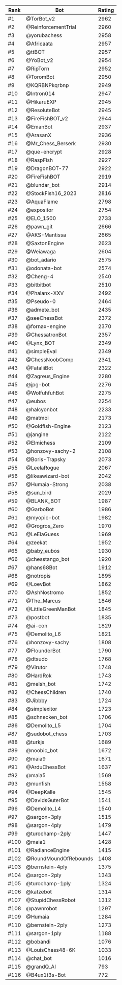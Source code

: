 Rank|Bot|Rating
---|---|---
#1|@TorBot_v2|2962
#2|@ReinforcementTrial|2960
#3|@yorubachess|2958
#4|@Africaata|2957
#5|@ttBOT|2957
#6|@YoBot_v2|2954
#7|@RipTorn|2952
#8|@ToromBot|2950
#9|@KQRBNPkqrbnp|2949
#10|@Intron014|2947
#11|@HikaruEXP|2945
#12|@ResoluteBot|2945
#13|@FireFishBOT_v2|2944
#14|@EmanBot|2937
#15|@ArasanX|2936
#16|@Mr_Chess_Berserk|2930
#17|@que-encrypt|2928
#18|@RaspFish|2927
#19|@DragonBOT-77|2922
#20|@FireFishBOT|2919
#21|@blundar_bot|2914
#22|@StockFish16_2023|2816
#23|@AquaFlame|2798
#24|@expositor|2754
#25|@ELO_1500|2733
#26|@pawn_git|2666
#27|@AKS-Mantissa|2665
#28|@SaxtonEngine|2623
#29|@Weiawaga|2604
#30|@bot_adario|2575
#31|@odonata-bot|2574
#32|@Cheng-4|2540
#33|@bitbitbot|2510
#34|@Phalanx-XXV|2492
#35|@Pseudo-0|2464
#36|@admete_bot|2435
#37|@seeChessBot|2372
#38|@fornax-engine|2370
#39|@ChessatronBot|2357
#40|@Lynx_BOT|2349
#41|@simpleEval|2349
#42|@ChessNoobComp|2341
#43|@FataliiBot|2322
#44|@Zagreus_Engine|2280
#45|@jpg-bot|2276
#46|@WolfuhfuhBot|2275
#47|@eubos|2254
#48|@halcyonbot|2233
#49|@matmoi|2173
#50|@Goldfish-Engine|2123
#51|@jangine|2122
#52|@Elmichess|2109
#53|@honzovy-sachy-2|2108
#54|@Boris-Trapsky|2073
#55|@LeelaRogue|2067
#56|@likeawizard-bot|2042
#57|@Humaia-Strong|2038
#58|@sun_bird|2029
#59|@BLANK_BOT|1987
#60|@GarboBot|1986
#61|@myopic-bot|1982
#62|@Grogros_Zero|1970
#63|@LeElaGuess|1969
#64|@zeekat|1952
#65|@baby_eubos|1930
#66|@chesstango_bot|1920
#67|@hans68Bot|1912
#68|@notropis|1895
#69|@LoevBot|1862
#70|@AshNostromo|1852
#71|@The_Marcus|1846
#72|@LittleGreenManBot|1845
#73|@postbot|1835
#74|@ai-con|1829
#75|@Demolito_L6|1821
#76|@honzovy-sachy|1808
#77|@FlounderBot|1790
#78|@dtsudo|1768
#79|@Virutor|1748
#80|@HardRok|1743
#81|@melsh_bot|1742
#82|@ChessChildren|1740
#83|@Jibbby|1724
#84|@simplexitor|1723
#85|@schnecken_bot|1706
#86|@Demolito_L5|1704
#87|@sudobot_chess|1703
#88|@turkjs|1689
#89|@noobic_bot|1672
#90|@maia9|1671
#91|@ArduChessBot|1637
#92|@maia5|1569
#93|@munfish|1558
#94|@DeepKalle|1545
#95|@DavidsGuterBot|1541
#96|@Demolito_L4|1540
#97|@sargon-3ply|1515
#98|@sargon-4ply|1479
#99|@turochamp-2ply|1447
#100|@maia1|1428
#101|@RadianceEngine|1415
#102|@RoundMoundOfRebounds|1408
#103|@bernstein-4ply|1375
#104|@sargon-2ply|1343
#105|@turochamp-1ply|1324
#106|@katzebot|1314
#107|@StupidChessRobot|1312
#108|@pawnrobot|1297
#109|@Humaia|1284
#110|@bernstein-2ply|1273
#111|@sargon-1ply|1188
#112|@bobandi|1076
#113|@LouisChess48-6K|1033
#114|@chat_bot|1016
#115|@grandQ_AI|793
#116|@B4ux1t3s-Bot|772
